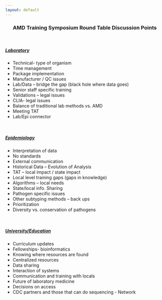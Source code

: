 ```yaml
---
layout: default
---
```


<h3 align="center">AMD Training Symposium Round Table Discussion Points</h3>

<br />

<u><h5>Laboratory</h5></u><ul>
<li>Technical- type of organism
<li>Time management
<li>Package implementation
<li>Manufacturer / QC issues
<li>Lab/Data – bridge the gap (black hole where data goes)
<li>Senior staff specific training
<li>Validations – legal issues
<li>CLIA- legal issues
<li>Balance of traditional lab methods vs. AMD
<li>Meeting TAT
<li>Lab/Epi connector</ul><br />

<u><h5>Epidemiology</h5></u><ul>
<li>Interpretation of data
<li>No standards
<li>External communication
<li>Historical Data – Evolution of Analysis
<li>TAT – local impact / state impact
<li>Local level training gaps (gaps in knowledge)
<li>Algorithms – local needs
<li>State/local info. Sharing
<li>Pathogen specific issues
<li>Other subtyping methods – back ups
<li>Prioritization
<li>Diversity vs. conservation of pathogens</ul><br />

<u><h5>University/Education</h5></u><ul>
<li>Curriculum updates
<li>Fellowships- bioinformatics
<li>Knowing where resources are found
<li>Centralized resources
<li>Data sharing
<li>Interaction of systems
<li>Communication and training with locals
<li>Future of laboratory medicine
<li>Decisions on access
<li>CDC partners and those that can do sequencing - Network

